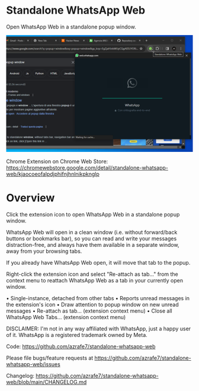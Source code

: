 # Standalone WhatsApp Web
Open WhatsApp Web in a standalone popup window.

![Standalone WhatsApp Web](./webstore_assets/screenshot_02.png "Standalone WhatsApp Web")

Chrome Extension on Chrome Web Store: https://chromewebstore.google.com/detail/standalone-whatsapp-web/kjaocoeofalpdjphifnjhnlnikpknglp

# Overview
Click the extension icon to open WhatsApp Web in a standalone popup window.

WhatsApp Web will open in a clean window (i.e. without forward/back buttons or bookmarks bar), 
so you can read and write your messages distraction-free, 
and always have them available in a separate window, away from your browsing tabs.

If you already have WhatsApp Web open, it will move that tab to the popup.

Right-click the extension icon and select "Re-attach as tab..." from the context menu to reattach WhatsApp Web as a tab in your currently open window.

 • Single-instance, detached from other tabs
 • Reports unread messages in the extension's icon
 • Draw attention to popup window on new unread messages
 • Re-attach as tab... (extension context menu)
 • Close all WhatsApp Web Tabs... (extension context menu)


DISCLAIMER: I'm not in any way affiliated with WhatsApp, just a happy user of it.
WhatsApp is a registered trademark owned by Meta.


Code: https://github.com/azrafe7/standalone-whatsapp-web

Please file bugs/feature requests at https://github.com/azrafe7/standalone-whatsapp-web/issues

Changelog: https://github.com/azrafe7/standalone-whatsapp-web/blob/main/CHANGELOG.md